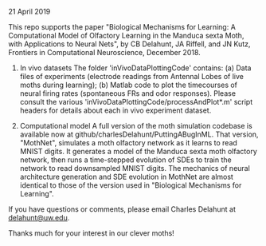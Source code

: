 
21 April 2019

This repo supports the paper "Biological Mechanisms for Learning: A Computational Model of Olfactory Learning in the Manduca sexta Moth, with Applications to Neural Nets", by CB Delahunt, JA Riffell, and JN Kutz, Frontiers in Computational Neuroscience, December 2018.
 
1. In vivo datasets
The folder 'inVivoDataPlottingCode' contains: 
(a) Data files of experiments (electrode readings from Antennal Lobes of live moths during learning); 
(b) Matlab code to plot the timecourses of neural firing rates (spontaneous FRs and odor responses).
Please consult the various 'inVivoDataPlottingCode/processAndPlot*.m' script headers for details about each in vivo experiment dataset. 

2. Computational model 
A full version of the moth simulation codebase is available now at github/charlesDelahunt/PuttingABugInML. 
That version, "MothNet", simulates a moth olfactory network as it learns to read MNIST digits. It generates a model of the Manduca sexta moth olfactory network, then runs a time-stepped evolution of SDEs to train the network to read downsampled MNIST digits.
The mechanics of neural architecture generation and SDE evolution in MothNet are almost identical to those of the version used in "Biological Mechanisms for Learning".

If you have questions or comments, please email Charles Delahunt at delahunt@uw.edu.

Thanks much for your interest in our clever moths!
